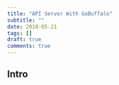 ```yaml
---
title: "API Server With GoBuffalo"
subtitle: ""
date: 2018-05-21
tags: []
draft: true
comments: true
---
```


## Intro

